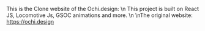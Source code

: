 This is the Clone website of the Ochi.design:
 \n
This project is built on React JS, Locomotive Js, GSOC animations and more.
\n
\nThe original website: https://ochi.design
